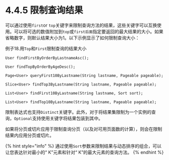 # 4.4.5 限制查询结果

 可以通过使用`first`or `top`关键字来限制查询方法的结果，这些关键字可以互换使用。可以将可选的数值附加到`top`或`first后面`指定要返回的最大结果的大小。如果省略数字，则默认结果大小为1。以下示例显示了如何限制查询大小：

 例子18.用`Top`和`First`限制查询的结果大小

```text
User findFirstByOrderByLastnameAsc();

User findTopByOrderByAgeDesc();

Page<User> queryFirst10ByLastname(String lastname, Pageable pageable);

Slice<User> findTop3ByLastname(String lastname, Pageable pageable);

List<User> findFirst10ByLastname(String lastname, Sort sort);

List<User> findTop10ByLastname(String lastname, Pageable pageable);
```

限制表达式也支持`Distinct`关键字。此外，对于将结果集限制为一个实例的查询，`Optional`支持使用关键字将结果包装到其中。

如果将分页或切片应用于限制查询分页（以及对可用页面数的计算），则会在限制结果内应用分页或切片。

{% hint style="info" %}
 通过使用`Sort`参数来限制结果与动态排序的组合，可以让您表达针对最小的“ K”元素和针对“ ​​K”的最大元素的查询方法。
{% endhint %}

